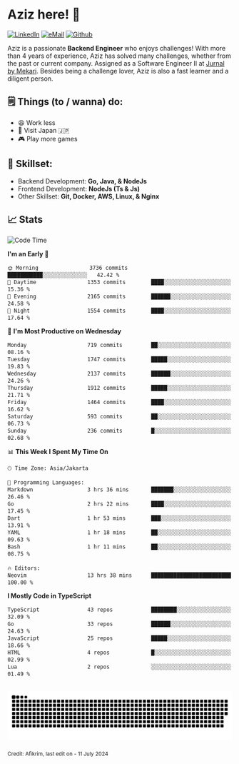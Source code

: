 # Aziz here! 👋

[![LinkedIn](https://img.shields.io/static/v1?message=afikrim&logo=linkedin&label=&color=0077B5&logoColor=white&labelColor=&style=for-the-badge)](https://www.linkedin.com/in/afikrim)
[![eMail](https://img.shields.io/static/v1?message=afikrim10@gmail.com&logo=gmail&label=&color=D14836&logoColor=white&labelColor=&style=for-the-badge)](mailto:afikrim10@gmail.com)
[![Github](https://komarev.com/ghpvc/?username=afikrim&label=Visitors&style=for-the-badge)](https://www.github.com/afikrim)

<!--Introduction-->
Aziz is a passionate **Backend Engineer** who enjoys challenges! With more than 4 years of experience, Aziz has solved many challenges, whether from the past or current company. Assigned as a Software Engineer II at [Jurnal by Mekari](https://jurnal.id). Besides being a challenge lover, Aziz is also a fast learner and a diligent person.

<!--Things TODO-->
## 🗒️ Things (to / wanna) do:

- 😆 Work less
- 🚀 Visit Japan 🇯🇵
- 🎮 Play more games

<!--Skillset-->
## 🏅 Skillset:

- Backend Development: **Go, Java, & NodeJs**
- Frontend Development: **NodeJs (Ts & Js)**
- Other Skillset: **Git, Docker, AWS, Linux, & Nginx**

## 📈 Stats  

<!--START_SECTION:waka-->
![Code Time](http://img.shields.io/badge/Code%20Time-2%2C061%20hrs%2021%20mins-blue)

**I'm an Early 🐤** 

```text
🌞 Morning                3736 commits        ███████████░░░░░░░░░░░░░░   42.42 % 
🌆 Daytime                1353 commits        ████░░░░░░░░░░░░░░░░░░░░░   15.36 % 
🌃 Evening                2165 commits        ██████░░░░░░░░░░░░░░░░░░░   24.58 % 
🌙 Night                  1554 commits        ████░░░░░░░░░░░░░░░░░░░░░   17.64 % 
```
📅 **I'm Most Productive on Wednesday** 

```text
Monday                   719 commits         ██░░░░░░░░░░░░░░░░░░░░░░░   08.16 % 
Tuesday                  1747 commits        █████░░░░░░░░░░░░░░░░░░░░   19.83 % 
Wednesday                2137 commits        ██████░░░░░░░░░░░░░░░░░░░   24.26 % 
Thursday                 1912 commits        █████░░░░░░░░░░░░░░░░░░░░   21.71 % 
Friday                   1464 commits        ████░░░░░░░░░░░░░░░░░░░░░   16.62 % 
Saturday                 593 commits         ██░░░░░░░░░░░░░░░░░░░░░░░   06.73 % 
Sunday                   236 commits         █░░░░░░░░░░░░░░░░░░░░░░░░   02.68 % 
```


📊 **This Week I Spent My Time On** 

```text
🕑︎ Time Zone: Asia/Jakarta

💬 Programming Languages: 
Markdown                 3 hrs 36 mins       ███████░░░░░░░░░░░░░░░░░░   26.46 % 
Go                       2 hrs 22 mins       ████░░░░░░░░░░░░░░░░░░░░░   17.45 % 
Dart                     1 hr 53 mins        ███░░░░░░░░░░░░░░░░░░░░░░   13.91 % 
YAML                     1 hr 18 mins        ██░░░░░░░░░░░░░░░░░░░░░░░   09.63 % 
Bash                     1 hr 11 mins        ██░░░░░░░░░░░░░░░░░░░░░░░   08.75 % 

🔥 Editors: 
Neovim                   13 hrs 38 mins      █████████████████████████   100.00 % 
```

**I Mostly Code in TypeScript** 

```text
TypeScript               43 repos            ████████░░░░░░░░░░░░░░░░░   32.09 % 
Go                       33 repos            ██████░░░░░░░░░░░░░░░░░░░   24.63 % 
JavaScript               25 repos            █████░░░░░░░░░░░░░░░░░░░░   18.66 % 
HTML                     4 repos             █░░░░░░░░░░░░░░░░░░░░░░░░   02.99 % 
Lua                      2 repos             ░░░░░░░░░░░░░░░░░░░░░░░░░   01.49 % 
```




<!--END_SECTION:waka-->


<br clear="both">

<div align="center">
  <img src="https://raw.githubusercontent.com/afikrim/afikrim/output/snake.svg" alt="Snake animation" />
</div>


<sub>Credit: Afikrim, last edit on - 11 July 2024</sub>
